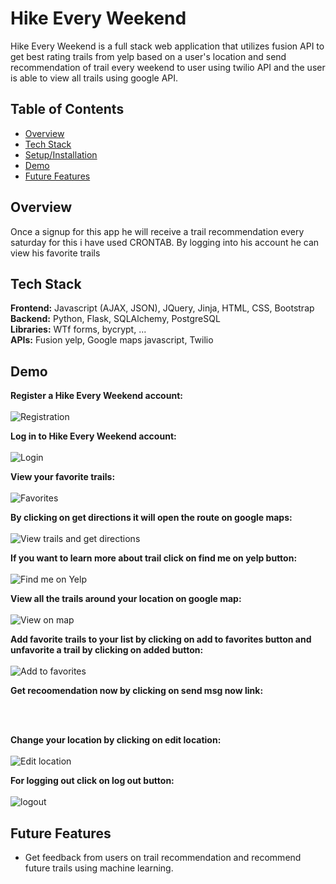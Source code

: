 # Hike Every Weekend

Hike Every Weekend is a full stack web application that utilizes fusion API to get best rating trails from yelp based on a user's location and send recommendation of trail every weekend to user using twilio API and the user is able to view all trails using google API.

## Table of Contents
* [Overview](#overview)<br/>
* [Tech Stack](#techstack)<br/>
* [Setup/Installation](#installation)<br/>
* [Demo](#demo)<br/>
* [Future Features](#features)

<a name="overview"/></a>
## Overview
Once a signup for this app he will receive a trail recommendation every saturday for this i have used CRONTAB.
By logging into his account he can view his favorite trails


<a name="techstack"/></a>
## Tech Stack
**Frontend:** Javascript (AJAX, JSON), JQuery, Jinja, HTML, CSS, Bootstrap</br>
**Backend:** Python, Flask, SQLAlchemy, PostgreSQL<br/>
**Libraries:** WTf forms, bycrypt, ...<br/>
**APIs:** Fusion yelp, Google maps javascript, Twilio <br/>



<a name="demo"/></a>
## Demo
**Register a Hike Every Weekend account:**
<br/><br/>
![Registration](/static/signup.png)
<br/>

**Log in to Hike Every Weekend account:**
<br/><br/>
![Login](/static/login.png)
<br/>

**View your favorite trails:**
<br/><br/>
![Favorites](/static/favorites.png)
<br/>

**By clicking on get directions it will open the route on google maps:**
<br/><br/>
![View trails and get directions](/static/getdirections.png)
<br/>

**If you want to learn more about trail click on find me on yelp button:**
<br/><br/>
![Find me on Yelp](/static/yelp.png)
<br/>




**View all the trails around your location on google map:**
<br/><br/>
![View on map](/static/viewonmap.png)
<br/>

**Add favorite trails to your list by clicking on add to favorites button and unfavorite a trail by clicking on added button:**
<br/><br/>
![Add to favorites](/static/addtofav.png)
<br/>

**Get recoomendation now by clicking on send msg now link:**
<br/><br/>

<br/>


**Change your location by clicking on edit location:**
<br/><br/>
![Edit location](/static/editlocation.png)
<br/> 

**For logging out click on log out button:**
<br/><br/>
![logout](/static/logout.png)
<br/>


<a name="Future features"/></a>
## Future Features
* Get feedback from users on trail recommendation and recommend future trails using machine learning.

